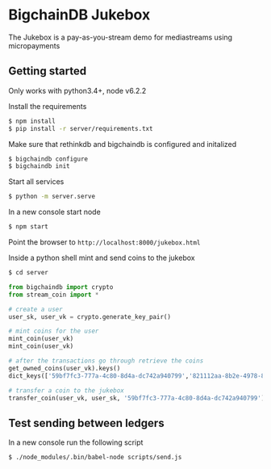 # BigchainDB Jukebox

The Jukebox is a pay-as-you-stream demo for mediastreams using micropayments 

## Getting started

Only works with python3.4+, node v6.2.2

Install the requirements
```bash
$ npm install
$ pip install -r server/requirements.txt
```

Make sure that rethinkdb and bigchaindb is configured and initalized
```bash
$ bigchaindb configure
$ bigchaindb init
```

Start all services
```bash
$ python -m server.serve
```

In a new console start node
```bash
$ npm start
```

Point the browser to `http://localhost:8000/jukebox.html`

Inside a python shell mint and send coins to the jukebox
```bash
$ cd server
```
```python
from bigchaindb import crypto
from stream_coin import *

# create a user
user_sk, user_vk = crypto.generate_key_pair()

# mint coins for the user
mint_coin(user_vk)
mint_coin(user_vk)

# after the transactions go through retrieve the coins
get_owned_coins(user_vk).keys()
dict_keys(['59bf7fc3-777a-4c80-8d4a-dc742a940799','821112aa-8b2e-4978-83cf-b0a1c82aa6f4'])

# transfer a coin to the jukebox
transfer_coin(user_vk, user_sk, '59bf7fc3-777a-4c80-8d4a-dc742a940799')
```

## Test sending between ledgers
In a new console run the following script
```bash
$ ./node_modules/.bin/babel-node scripts/send.js 
```

